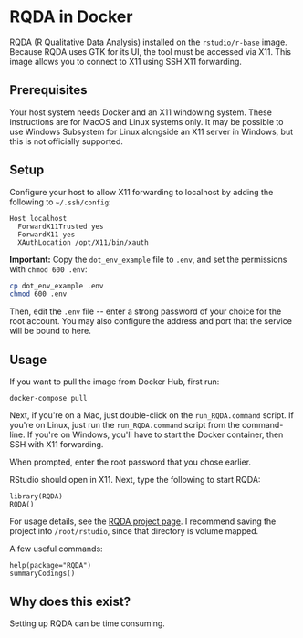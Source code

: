 # RQDA in Docker

RQDA (R Qualitative Data Analysis) installed on the `rstudio/r-base` image. Because RQDA uses GTK for its UI, the tool must be accessed via X11. This image allows you to connect to X11 using SSH X11 forwarding.

## Prerequisites

Your host system needs Docker and an X11 windowing system.
These instructions are for MacOS and Linux systems only.
It may be possible to use Windows Subsystem for Linux alongside an X11 server in Windows, but this is not officially supported.

## Setup

Configure your host to allow X11 forwarding to localhost by adding the following to `~/.ssh/config`:

```
Host localhost
  ForwardX11Trusted yes
  ForwardX11 yes
  XAuthLocation /opt/X11/bin/xauth
```

**Important:** Copy the `dot_env_example` file to `.env`, and set the permissions with `chmod 600 .env`:

```bash
cp dot_env_example .env
chmod 600 .env
```

Then, edit the `.env` file -- enter a strong password of your choice for the root account. You may also configure the address and port that the service will be bound to here.

## Usage

If you want to pull the image from Docker Hub, first run:

```
docker-compose pull
```

Next, if you're on a Mac, just double-click on the `run_RQDA.command` script. If
you're on Linux, just run the `run_RQDA.command` script from the
command-line. If you're on Windows, you'll have to start the Docker container,
then SSH with X11 forwarding.

When prompted, enter the root password that you chose earlier.

RStudio should open in X11. Next, type the following to start RQDA:

```
library(RQDA)
RQDA()
```

For usage details, see the [RQDA project page](http://rqda.r-forge.r-project.org/index.html). I recommend saving the project into `/root/rstudio`, since that directory is volume mapped.

A few useful commands:

```
help(package="RQDA")
summaryCodings()
```

## Why does this exist?

Setting up RQDA can be time consuming.
